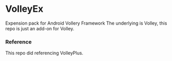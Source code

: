 # VolleyEx
Expension pack for Android Vollery Framework
The underlying is Volley, this repo is just an add-on for Volley.

### Reference
This repo did referencing VolleyPlus. 
